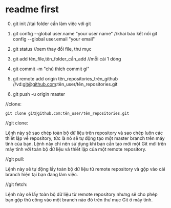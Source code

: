 # readme first
0. git init //tại folder cần làm việc với git

1.  git config --global user.name "your user name" //khai báo kết nối
	git config --global user.email "your email"

2.  git status //xem thay đổi file, thư mục

3. git add tên_file,tên_folder_cần_add //mỗi cái 1 dòng

4.  git commit -m "chú thích commit gì"

5.  git remote add origin tên_repositories_trên_github //vd:git@github.com:tên_user/tên_repositories.git

6.  git push -u origin master

//clone:

	git clone git@github.com:tên_user/tên_repositories.git

//git clone:

Lệnh này sẽ sao chép toàn bộ dữ liệu trên repository và sao chép luôn các thiết lập về repository, tức là nó sẽ tự động tạo một master branch trên máy tính của bạn. Lệnh này chỉ nên sử dụng khi bạn cần tạo mới một Git mới trên máy tính với toàn bộ dữ liệu và thiết lập của một remote repository.

//git pull:

Lệnh này sẽ tự động lấy toàn bộ dữ liệu từ remote repository và gộp vào cái branch hiện tại bạn đang làm việc.

//git fetch:

Lệnh này sẽ lấy toàn bộ dữ liệu từ remote repository nhưng sẽ cho phép bạn gộp thủ công vào một branch nào đó trên thư mục Git ở máy tính.